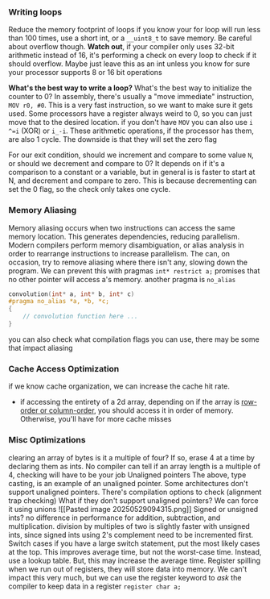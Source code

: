 ### Writing loops
Reduce the memory footprint of loops
	if you know your for loop will run less than 100 times, use a short int, or a `__uint8_t` to save memory. Be careful about overflow though.
	**Watch out**, if your compiler only uses 32-bit arithmetic instead of 16, it's performing a check on every loop to check if it should overflow.
	Maybe just leave this as an int unless you know for sure your processor supports 8 or 16 bit operations

**What's the best way to write a loop?**
 What's the best way to initialize the counter to 0? In assembly, there's usually a "move immediate" instruction, 
 `MOV r0, #0`. This is a very fast instruction, so we want to make sure it gets used. Some processors have a register always weird to 0, so you can just move that to the desired location.
if you don't have `MOV` you can also use `i ^=i` (XOR) or `i_-i`. These arithmetic operations, if the processor has them, are also 1 cycle. The downside is that they will set the zero flag

For our exit condition, should we increment and compare to some value `N`, or should we decrement and compare to 0?
It depends on if it's a comparison to a constant or a variable, but in general is is faster to start at N, and decrement and compare to zero. This is because decrementing can set the 0 flag, so the check only takes one cycle.
### Memory Aliasing
Memory aliasing occurs when two instructions can access the same memory location. This generates dependencies, reducing parallelism. Modern compilers perform memory disambiguation, or alias analysis in order to rearrange instructions to increase parallelism.
The can, on occasion, try to remove aliasing where there isn't any, slowing down the program. We can prevent this with pragmas
`int* restrict a;` promises that no other pointer will access a's memory.
another pragma is `no_alias`
```c
convolution(int* a, int* b, int* c)
#pragma no_alias *a, *b, *c;
{
	// convolution function here ... 
}
```
you can also check what compilation flags you can use, there may be some that impact aliasing
### Cache Access Optimization
if we know cache organization, we can increase the cache hit rate.
- if accessing the entirety of a 2d array, depending on if the array is [row-order or column-order](02.07-Names-Bindings_Scopes_Datatypes), you should access it in order of memory. Otherwise, you'll have for more cache misses
### Misc Optimizations
clearing an array of bytes
	is it a multiple of four? If so, erase 4 at a time by declaring them as ints.
	No compiler can tell if an array length is a multiple of 4, checking will have to be your job
Unaligned pointers
	The above, type casting, is an example of an unaligned pointer. Some architectures don't support unaligned pointers. There's compilation options to check (alignment trap checking)
	What if they don't support unaligned pointers? 
	We can force it using unions
	![[Pasted image 20250529094315.png]]
Signed or unsigned ints?
	no difference in performance for addition, subtraction, and multiplication.
	division by multiples of two is slightly faster with unsigned ints, since signed ints using 2's complement need to be incremented first.
Switch cases
	if you have a large switch statement, put the most likely cases at the top. This improves average time, but not the worst-case time. Instead, use a lookup table. But, this may increase the average time.
Register spilling
	when we run out of registers, they will store data into memory. We can't impact this very much, but we can use the register keyword to *ask* the compiler to keep data in a register
	`register char a;`
	